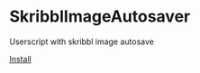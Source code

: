 # SkribblImageAutosaver
Userscript with skribbl image autosave

[Install](https://raw.githubusercontent.com/bobbybonifacia/SkribblImageAutosaver/master/SkribblAutosave.user.js)
